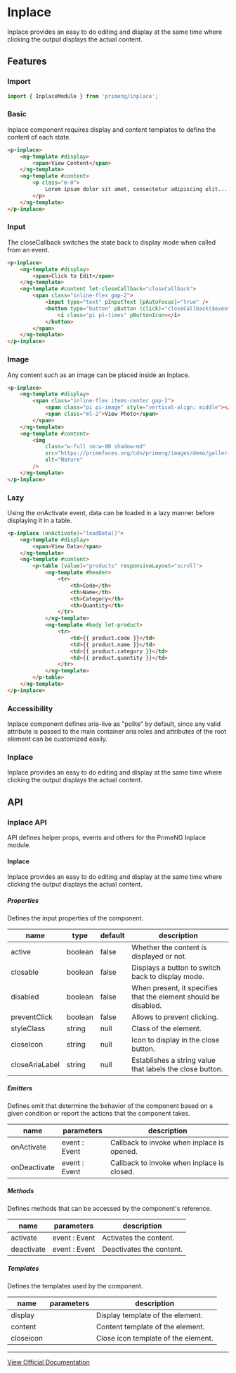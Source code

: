 # Inplace

Inplace provides an easy to do editing and display at the same time where clicking the output displays the actual content.

## Features

### Import

```typescript
import { InplaceModule } from 'primeng/inplace';
```

### Basic

Inplace component requires display and content templates to define the content of each state.

```html
<p-inplace>
    <ng-template #display>
        <span>View Content</span>
    </ng-template>
    <ng-template #content>
        <p class="m-0">
            Lorem ipsum dolor sit amet, consectetur adipiscing elit...
        </p>
    </ng-template>
</p-inplace>
```

### Input

The closeCallback switches the state back to display mode when called from an event.

```html
<p-inplace>
    <ng-template #display>
        <span>Click to Edit</span>
    </ng-template>
    <ng-template #content let-closeCallback="closeCallback">
        <span class="inline-flex gap-2">
            <input type="text" pInputText [pAutoFocus]="true" />
            <button type="button" pButton (click)="closeCallback($event)" text severity="danger">
                <i class="pi pi-times" pButtonIcon></i>
            </button>
        </span>
    </ng-template>
</p-inplace>
```

### Image

Any content such as an image can be placed inside an Inplace.

```html
<p-inplace>
    <ng-template #display>
        <span class="inline-flex items-center gap-2">
            <span class="pi pi-image" style="vertical-align: middle"></span>
            <span class="ml-2">View Photo</span>
        </span>
    </ng-template>
    <ng-template #content>
        <img
            class="w-full sm:w-80 shadow-md"
            src="https://primefaces.org/cdn/primeng/images/demo/galleria/galleria5.jpg"
            alt="Nature"
        />
    </ng-template>
</p-inplace>
```

### Lazy

Using the onActivate event, data can be loaded in a lazy manner before displaying it in a table.

```html
<p-inplace (onActivate)="loadData()">
    <ng-template #display>
        <span>View Data</span>
    </ng-template>
    <ng-template #content>
        <p-table [value]="products" responsiveLayout="scroll">
            <ng-template #header>
                <tr>
                    <th>Code</th>
                    <th>Name</th>
                    <th>Category</th>
                    <th>Quantity</th>
                </tr>
            </ng-template>
            <ng-template #body let-product>
                <tr>
                    <td>{{ product.code }}</td>
                    <td>{{ product.name }}</td>
                    <td>{{ product.category }}</td>
                    <td>{{ product.quantity }}</td>
                </tr>
            </ng-template>
        </p-table>
    </ng-template>
</p-inplace>
```

### Accessibility

Inplace component defines aria-live as "polite" by default, since any valid attribute is passed to the main container aria roles and attributes of the root element can be customized easily.

### Inplace

Inplace provides an easy to do editing and display at the same time where clicking the output displays the actual content.

## API

### Inplace API

API defines helper props, events and others for the PrimeNG Inplace module.

#### Inplace

Inplace provides an easy to do editing and display at the same time where clicking the output displays the actual content.

##### Properties

Defines the input properties of the component.

| name | type | default | description |
| --- | --- | --- | --- |
| active | boolean | false | Whether the content is displayed or not. |
| closable | boolean | false | Displays a button to switch back to display mode. |
| disabled | boolean | false | When present, it specifies that the element should be disabled. |
| preventClick | boolean | false | Allows to prevent clicking. |
| styleClass | string | null | Class of the element. |
| closeIcon | string | null | Icon to display in the close button. |
| closeAriaLabel | string | null | Establishes a string value that labels the close button. |

##### Emitters

Defines emit that determine the behavior of the component based on a given condition or report the actions that the component takes.

| name | parameters | description |
| --- | --- | --- |
| onActivate | event :  Event | Callback to invoke when inplace is opened. |
| onDeactivate | event :  Event | Callback to invoke when inplace is closed. |

##### Methods

Defines methods that can be accessed by the component's reference.

| name | parameters | description |
| --- | --- | --- |
| activate | event :  Event | Activates the content. |
| deactivate | event :  Event | Deactivates the content. |

##### Templates

Defines the templates used by the component.

| name | parameters | description |
| --- | --- | --- |
| display |  | Display template of the element. |
| content |  | Content template of the element. |
| closeicon |  | Close icon template of the element. |

---

[View Official Documentation](https://primeng.org/inplace)

